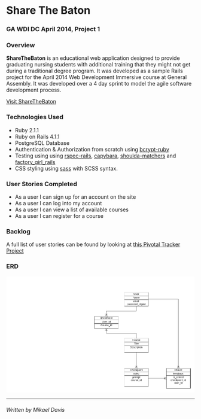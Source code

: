 # Share The Baton

### GA WDI DC April 2014, Project 1

### Overview

**ShareTheBaton** is an educational web application designed to provide graduating nursing students with additional training that they might not get during a traditional degree program. It was developed as a sample Rails project for the April 2014 Web Development Immersive course at General Assembly. It was developed over a 4 day sprint to model the agile software development process.

[Visit ShareTheBaton](http://mighty-chamber-6763.herokuapp.com/)

### Technologies Used

* Ruby 2.1.1
* Ruby on Rails 4.1.1
* PostgreSQL Database
* Authentication & Authorization from scratch using [bcrypt-ruby](http://bcrypt-ruby.rubyforge.org/)
* Testing using using [rspec-rails](https://github.com/rspec/rspec-rails), [capybara](https://github.com/jnicklas/capybara), [shoulda-matchers](https://github.com/thoughtbot/shoulda-matchers) and [factory_girl_rails](https://github.com/thoughtbot/factory_girl_rails)
* CSS styling using [sass](https://sass-lang.com/) with SCSS syntax.

### User Stories Completed

* As a user I can sign up for an account on the site
* As a user I can log into my account
* As a user I can view a list of available courses
* As a user I can register for a course


### Backlog

A full list of user stories can be found by looking at [this Pivotal Tracker Project](https://www.pivotaltracker.com/projects/1086920)

### ERD
![](share_the_baton_erd.png)

---
###### Written by Mikael Davis
